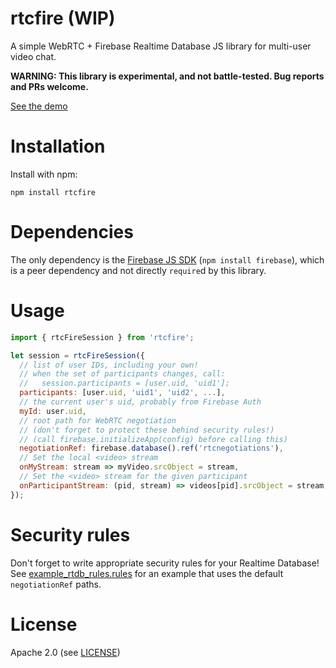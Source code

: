 # rtcfire (WIP)

A simple WebRTC + Firebase Realtime Database JS library for multi-user video chat.

**WARNING: This library is experimental, and not battle-tested. Bug reports and PRs welcome.**

[See the demo](https://rtcfiredemo.web.app)

# Installation

Install with npm:

    npm install rtcfire

# Dependencies

The only dependency is the [Firebase JS SDK](https://firebase.google.com/docs/reference/js)
(`npm install firebase`), which is a peer dependency and not directly `require`d by this library.

# Usage

```js
import { rtcFireSession } from 'rtcfire';

let session = rtcFireSession({
  // list of user IDs, including your own!
  // when the set of participants changes, call:
  //   session.participants = [user.uid, 'uid1'];
  participants: [user.uid, 'uid1', 'uid2', ...],
  // the current user's uid, probably from Firebase Auth
  myId: user.uid,
  // root path for WebRTC negotiation
  // (don't forget to protect these behind security rules!)
  // (call firebase.initializeApp(config) before calling this)
  negotiationRef: firebase.database().ref('rtcnegotiations'),
  // Set the local <video> stream
  onMyStream: stream => myVideo.srcObject = stream,
  // Set the <video> stream for the given participant
  onParticipantStream: (pid, stream) => videos[pid].srcObject = stream,
});
```

# Security rules

Don't forget to write appropriate security rules for your Realtime Database! See [example_rtdb_rules.rules](example_rtdb_rules.rules) for an example that uses the default `negotiationRef` paths.

# License

Apache 2.0 (see [LICENSE](LICENSE))

